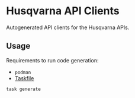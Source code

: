 # Husqvarna API Clients

Autogenerated API clients for the Husqvarna APIs.

## Usage

Requirements to run code generation:

- `podman`
- [Taskfile](https://taskfile.dev)

```bash
task generate
```
